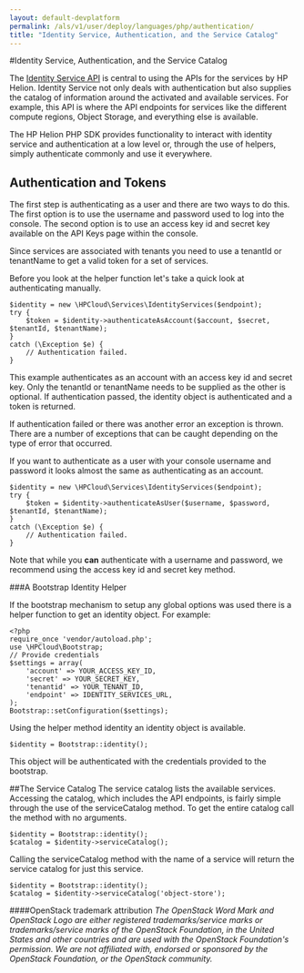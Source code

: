 ```yaml
---
layout: default-devplatform
permalink: /als/v1/user/deploy/languages/php/authentication/
title: "Identity Service, Authentication, and the Service Catalog"
---
```

<!--PUBLISHED-->
#Identity Service, Authentication, and the Service Catalog

The [Identity Service API](https://docs.hpcloud.com/identity) is central to using the
APIs for the services by HP Helion. Identity Service not only deals with authentication
but also supplies the catalog of information around the activated and available services.
For example, this API is where the API endpoints for services like the different compute regions,
Object Storage, and everything else is available.

The HP Helion PHP SDK provides functionality to interact with identity service and authentication
at a low level or, through the use of helpers, simply authenticate commonly and use it everywhere.

Authentication and Tokens
-------------------------
The first step is authenticating as a user and there are two ways to do this. The first
option is to use the username and password used to log into the console. The second
option is to use an access key id and secret key available on the API Keys page within the console.

Since services are associated with tenants you need to use a tenantId or tenantName to
get a valid token for a set of services.

Before you look at the helper function let's take a quick look at authenticating manually.

    $identity = new \HPCloud\Services\IdentityServices($endpoint);
    try {
        $token = $identity->authenticateAsAccount($account, $secret, $tenantId, $tenantName);
    }
    catch (\Exception $e) {
        // Authentication failed.
    }

This example authenticates as an account with an access key id and secret key. Only
the tenantId or tenantName needs to be supplied as the other is optional. If authentication
passed, the identity object is authenticated and a token is returned.

If authentication failed or there was another error an exception is thrown. There are a
number of exceptions that can be caught depending on the type of error that occurred.

If you want to authenticate as a user with your console username and password it looks
almost the same as authenticating as an account.

    $identity = new \HPCloud\Services\IdentityServices($endpoint);
    try {
        $token = $identity->authenticateAsUser($username, $password, $tenantId, $tenantName);
    }
    catch (\Exception $e) {
        // Authentication failed.
    }

Note that while you **can** authenticate with a username and password, we recommend using the access key id and secret key method.

###A Bootstrap Identity Helper


If the bootstrap mechanism to setup any global options was used there is a helper
function to get an identity object. For example:

    <?php
    require_once 'vendor/autoload.php';
    use \HPCloud\Bootstrap;
    // Provide credentials
    $settings = array(
        'account' => YOUR_ACCESS_KEY_ID,
        'secret' => YOUR_SECRET_KEY,
        'tenantid' => YOUR_TENANT_ID,
        'endpoint' => IDENTITY_SERVICES_URL,
    );
    Bootstrap::setConfiguration($settings);

Using the helper method identity an identity object is available.


    $identity = Bootstrap::identity();


This object will be authenticated with the credentials provided to the bootstrap.

##The Service Catalog
The service catalog lists the available services. Accessing the catalog, which includes
the API endpoints, is fairly simple through the use of the serviceCatalog method. To
get the entire catalog call the method with no arguments.

    $identity = Bootstrap::identity();
    $catalog = $identity->serviceCatalog();

Calling the serviceCatalog method with the name of a service will return the service
catalog for just this service.

    $identity = Bootstrap::identity();
    $catalog = $identity->serviceCatalog('object-store');

####OpenStack trademark attribution
*The OpenStack Word Mark and OpenStack Logo are either registered trademarks/service marks or trademarks/service marks of the OpenStack Foundation, in the United States and other countries and are used with the OpenStack Foundation's permission. We are not affiliated with, endorsed or sponsored by the OpenStack Foundation, or the OpenStack community.*
